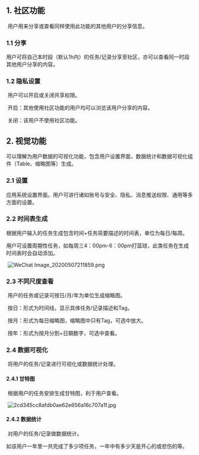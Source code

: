 ## 1. 社区功能

​	用户用来分享或查看同样使用此功能的其他用户的分享信息。

### 	1.1 分享

​	用户可将自己本时段（默认1h内）的任务/记录分享至社区，亦可以查看同一时段其他用户分享的内容。

### 	1.2 隐私设置

​	用户可以开启或关闭共享权限。

​	开启：其他使用社区功能的用户均可以浏览该用户分享的内容。

​	关闭：该用户不使用社区功能。

## 2. 视觉功能

​	可以理解为用户数据的可视化功能，包含用户设置界面，数据统计和数据可视化组件（Table、缩略图等）生成。

### 	2.1 设置

​	应用系统设置界面。用户可进行诸如账号与安全、隐私、消息推送权限、通用等多方面的设置。

### 	2.2 时间表生成

​	根据用户输入的任务生成包含时间+任务简要描述的时间表，单位为每日/每周。

​	用户可设置周期性任务，如每周三4：00pm-6：00pm打篮球，此类任务在生成时间表时会自动添加。

​	![WeChat Image_20200507211859.png](https://i.loli.net/2020/05/07/O2Dc7PWxSilK1Vs.png)

### 2.3 不同尺度查看

​	用户的任务或记录可按日/月/年为单位生成缩略图。

​	按日：形式为时间线，显示具体任务/记录描述和Tag。

​	按月：形式为每日缩略图，缩略图中只有Tag，可选中放大。

​	按年：形式为按月分割+日期数字，可选中查看。

### 2.4 数据可视化

​	将用户的任务/记录进行可视化或数据统计处理。

####       2.4.1 甘特图

​		根据用户的任务安排生成甘特图，利于用户查看。

​		![2cd345cc8afdb0ae62e656a16c707a1f.jpg](https://i.loli.net/2020/05/07/GV92Db5vFaUTHh1.jpg)

####       2.4.2 数据统计

​		对用户的任务/记录做数据统计。

​		如该用户一年里一共完成了多少项任务，一年中有多少天是开心的或悲伤的等。